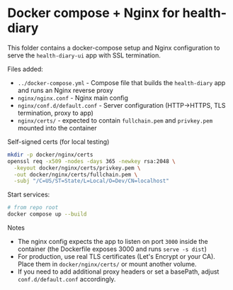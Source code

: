 # Docker compose + Nginx for health-diary

This folder contains a docker-compose setup and Nginx configuration to serve the `health-diary-ui` app with SSL termination.

Files added:
- `../docker-compose.yml` - Compose file that builds the `health-diary` app and runs an Nginx reverse proxy
- `nginx/nginx.conf` - Nginx main config
- `nginx/conf.d/default.conf` - Server configuration (HTTP->HTTPS, TLS termination, proxy to app)
- `nginx/certs/` - expected to contain `fullchain.pem` and `privkey.pem` mounted into the container

Self-signed certs (for local testing)

```bash
mkdir -p docker/nginx/certs
openssl req -x509 -nodes -days 365 -newkey rsa:2048 \
  -keyout docker/nginx/certs/privkey.pem \
  -out docker/nginx/certs/fullchain.pem \
  -subj "/C=US/ST=State/L=Local/O=Dev/CN=localhost"
```

Start services:

```bash
# from repo root
docker compose up --build
```

Notes
- The nginx config expects the app to listen on port `3000` inside the container (the Dockerfile exposes 3000 and runs `serve -s dist`)
- For production, use real TLS certificates (Let's Encrypt or your CA). Place them in `docker/nginx/certs/` or mount another volume.
- If you need to add additional proxy headers or set a basePath, adjust `conf.d/default.conf` accordingly.
